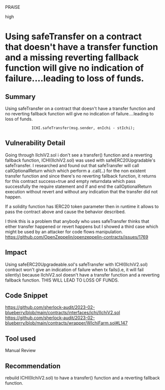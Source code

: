 PRAISE

high

# Using safeTransfer on a contract that doesn't have a transfer function and a missing reverting fallback function will give no indication of failure....leading to loss of funds.

## Summary
Using safeTransfer on a contract that doesn't have a transfer function and no reverting fallback function will give no indication of failure....leading to loss of funds.
```solidity
            ICHI.safeTransfer(msg.sender, enIchi - stIchi);
```
## Vulnerability Detail
Going through IIchiV2.sol i don't see a transfer() function and a reverting fallback function, ICHI(IIchiV2.sol) was used with safeERC20Upgradable's safeTransfer. I researched and found out that safeTransfer will call callOptionalReturn which which perform a .call(..) for the non existent transfer function and since there's no reverting fallback function, it returns for this contract success=true and empty returndata which pass successfully the require statement and if and end the callOptionalReturn execution without revert and without any indication that the transfer did not happen.

If a solidity function has IERC20 token parameter then in runtime it allows to pass the contract above and cause the behavior described.

I think this is a problem that anybody who uses safeTransfer thinks that either transfer happened or revert happens but I showed a third case which might be used by an attacker for code flows manipulation.
https://github.com/OpenZeppelin/openzeppelin-contracts/issues/1769

## Impact
Using safeERC20Upgradeable.sol's safeTransfer with ICHI(IIchiV2.sol) contract won't give an indication of failure when tx fails(i.e, it will fail silently) because IIchiV2.sol doesn't have a transfer function and a reverting fallback function. THIS WILL LEAD TO LOSS OF FUNDS.

## Code Snippet
https://github.com/sherlock-audit/2023-02-blueberry/blob/main/contracts/interfaces/ichi/IIchiV2.sol
https://github.com/sherlock-audit/2023-02-blueberry/blob/main/contracts/wrapper/WIchiFarm.sol#L147
## Tool used

Manual Review

## Recommendation
rebuild ICHI(IIchiV2.sol) to have a transfer() function and a reverting fallback function.